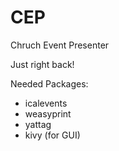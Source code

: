 # CEP
Chruch Event Presenter

Just right back!

Needed Packages:
- icalevents
- weasyprint
- yattag
- kivy (for GUI)

